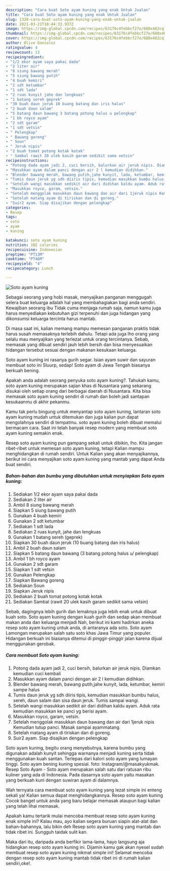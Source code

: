 ```yaml
---
description: "Cara buat Soto ayam kuning yang enak Untuk Jualan"
title: "Cara buat Soto ayam kuning yang enak Untuk Jualan"
slug: 1328-cara-buat-soto-ayam-kuning-yang-enak-untuk-jualan
date: 2021-03-21T10:44:33.937Z
image: https://img-global.cpcdn.com/recipes/63176c4febbcf27e/680x482cq70/soto-ayam-kuning-foto-resep-utama.jpg
thumbnail: https://img-global.cpcdn.com/recipes/63176c4febbcf27e/680x482cq70/soto-ayam-kuning-foto-resep-utama.jpg
cover: https://img-global.cpcdn.com/recipes/63176c4febbcf27e/680x482cq70/soto-ayam-kuning-foto-resep-utama.jpg
author: Olive Gonzalez
ratingvalue: 4
reviewcount: 13
recipeingredient:
- "1/2 ekor ayam saya pakai dada"
- "2 liter air"
- "8 siung bawang merah"
- "5 siung bawang putih"
- "4 buah kemiri"
- "2 sdt ketumbar"
- "1 sdt lada"
- "2 ruas kunyit jahe dan lengkuas"
- "1 batang sereh geprek"
- "30 buah daun jeruk 10 buang batang dan iris halus"
- "2 buah daun salam"
- "5 batang daun bawang 3 batang potong halus u pelengkap"
- "1 bh royco ayam"
- "2 sdt garam"
- "1 sdt vetsin"
- " Pelengkap"
- " Bawang goreng"
- " Soun"
- " Jeruk nipis"
- "2 buah tomat potong kotak kotak"
- " Sambal rawit 20 ulek kasih garam sedikit sama vetsin"
recipeinstructions:
- "Potong dada ayam jadi 2, cuci bersih, balurkan air jeruk nipis. Diamkan kemudian cuci kembali"
- "Masukkan ayam dalam panci dengan air 2 l kemudian didihkan."
- "Blender bawang merah, bawang putih,jahe kunyit, lada, ketumbar, kemiri sampe halus"
- "Tumis daun jeruk yg sdh diiris tipis, kemudian masukkan bumbu halus, sereh, daun salam dan sisa daun jeruk. Tumis sampai wangi."
- "Setelah wangi masukkan sedikit air dari didihan kaldu ayam. Aduk rata kemudian masukkan ke panci yg berisi ayam."
- "Masukkan royco, garam, vetsin."
- "Setelah menggolak masukkan daun bawang dan air dari 1jeruk nipis Kemudian tutup panci. Masak sampai ayammatang."
- "Setelah matang ayam di tiriskan dan di goreng."
- "Suir2 ayam. Siap disajikan dengan pelengkap"
categories:
- Resep
tags:
- soto
- ayam
- kuning

katakunci: soto ayam kuning 
nutrition: 102 calories
recipecuisine: Indonesian
preptime: "PT13M"
cooktime: "PT46M"
recipeyield: "4"
recipecategory: Lunch

---
```



![Soto ayam kuning](https://img-global.cpcdn.com/recipes/63176c4febbcf27e/680x482cq70/soto-ayam-kuning-foto-resep-utama.jpg)

Sebagai seorang yang hobi masak, menyajikan panganan menggugah selera buat keluarga adalah hal yang membahagiakan bagi anda sendiri. Kewajiban seorang ibu Tidak cuma menjaga rumah saja, namun kamu juga harus menyediakan kebutuhan gizi terpenuhi dan juga hidangan yang dikonsumsi keluarga tercinta harus mantab.

Di masa  saat ini, kalian memang mampu memesan panganan praktis tidak harus susah memasaknya terlebih dahulu. Tetapi ada juga lho orang yang selalu mau menyajikan yang terlezat untuk orang tercintanya. Sebab, memasak yang dibuat sendiri jauh lebih bersih dan bisa menyesuaikan hidangan tersebut sesuai dengan makanan kesukaan keluarga. 

Soto ayam kuning ini rasanya gurih segar. Isian ayam suwir dan sayuran membuat soto ini Sluurp, sedap! Soto ayam di Jawa Tengah biasanya berkuah bening.

Apakah anda adalah seorang penyuka soto ayam kuning?. Tahukah kamu, soto ayam kuning merupakan sajian khas di Nusantara yang sekarang disukai oleh setiap orang dari berbagai daerah di Nusantara. Kita bisa memasak soto ayam kuning sendiri di rumah dan boleh jadi santapan kesukaanmu di akhir pekanmu.

Kamu tak perlu bingung untuk menyantap soto ayam kuning, lantaran soto ayam kuning mudah untuk ditemukan dan juga kalian pun dapat mengolahnya sendiri di tempatmu. soto ayam kuning boleh dibuat memalui bermacam cara. Saat ini telah banyak resep modern yang membuat soto ayam kuning semakin enak.

Resep soto ayam kuning pun gampang sekali untuk dibikin, lho. Kita jangan ribet-ribet untuk memesan soto ayam kuning, tetapi Kalian mampu menghidangkan di rumah sendiri. Untuk Kalian yang akan menyajikannya, berikut ini cara menyajikan soto ayam kuning yang mantab yang dapat Anda buat sendiri.

<!--inarticleads1-->

##### Bahan-bahan dan bumbu yang dibutuhkan untuk menyiapkan Soto ayam kuning:

1. Sediakan 1/2 ekor ayam saya pakai dada
1. Sediakan 2 liter air
1. Ambil 8 siung bawang merah
1. Siapkan 5 siung bawang putih
1. Gunakan 4 buah kemiri
1. Gunakan 2 sdt ketumbar
1. Sediakan 1 sdt lada
1. Sediakan 2 ruas kunyit, jahe dan lengkuas
1. Gunakan 1 batang sereh (geprek)
1. Siapkan 30 buah daun jeruk (10 buang batang dan iris halus)
1. Ambil 2 buah daun salam
1. Siapkan 5 batang daun bawang (3 batang potong halus u/ pelengkap)
1. Ambil 1 bh royco ayam
1. Gunakan 2 sdt garam
1. Siapkan 1 sdt vetsin
1. Gunakan  Pelengkap
1. Siapkan  Bawang goreng
1. Sediakan  Soun
1. Siapkan  Jeruk nipis
1. Sediakan 2 buah tomat potong kotak kotak
1. Sediakan  Sambal (rawit 20 ulek kasih garam sedikit sama vetsin)


Sebab, dagingnya lebih gurih dan lemaknya juga lebih enak untuk dibuat kuah soto. Soto ayam kuning dengan kuah gurih dan sedap akan membuat makan anda dan keluarga menjadi Nah, berikut ini kami hadirkan aneka resep soto ayam kuning untuk anda, di antaranya ada soto. Soto ayam Lamongan merupakan salah satu soto khas Jawa Timur yang populer. Hidangan berkuah ini biasanya ditemui di pinggir-pinggir jalan karena dijual menggunakan gerobak. 

<!--inarticleads2-->

##### Cara membuat Soto ayam kuning:

1. Potong dada ayam jadi 2, cuci bersih, balurkan air jeruk nipis. Diamkan kemudian cuci kembali
1. Masukkan ayam dalam panci dengan air 2 l kemudian didihkan.
1. Blender bawang merah, bawang putih,jahe kunyit, lada, ketumbar, kemiri sampe halus
1. Tumis daun jeruk yg sdh diiris tipis, kemudian masukkan bumbu halus, sereh, daun salam dan sisa daun jeruk. Tumis sampai wangi.
1. Setelah wangi masukkan sedikit air dari didihan kaldu ayam. Aduk rata kemudian masukkan ke panci yg berisi ayam.
1. Masukkan royco, garam, vetsin.
1. Setelah menggolak masukkan daun bawang dan air dari 1jeruk nipis Kemudian tutup panci. Masak sampai ayammatang.
1. Setelah matang ayam di tiriskan dan di goreng.
1. Suir2 ayam. Siap disajikan dengan pelengkap


Soto ayam kuning, begitu orang menyebutnya, karena bumbu yang digunakan adalah kunyit sehingga warnanya menjadi kuning serta tidak menggunakan kuah santan. Terlepas dari kalori soto ayam yang lumayan tinggi. Soto ayam bening kuning spesial. foto: Instagram/@masakyukmak. Resep Soto Ayam - Soto ayam merupakan salah satu dari ratusan ribu kuliner yang ada di Indonesia. Pada dasarnya soto ayam yaitu masakan yang berkuah kuni dengan suwiran ayam di dalamnya. 

Wah ternyata cara membuat soto ayam kuning yang lezat simple ini enteng sekali ya! Kalian semua dapat menghidangkannya. Resep soto ayam kuning Cocok banget untuk anda yang baru belajar memasak ataupun bagi kalian yang telah lihai memasak.

Apakah kamu tertarik mulai mencoba membuat resep soto ayam kuning enak simple ini? Kalau mau, ayo kalian segera buruan siapin alat-alat dan bahan-bahannya, lalu bikin deh Resep soto ayam kuning yang mantab dan tidak ribet ini. Sungguh taidak sulit kan. 

Maka dari itu, daripada anda berfikir lama-lama, hayo langsung aja hidangkan resep soto ayam kuning ini. Dijamin kamu gak akan nyesel sudah membuat resep soto ayam kuning nikmat simple ini! Selamat mencoba dengan resep soto ayam kuning mantab tidak ribet ini di rumah kalian sendiri,oke!.

